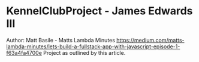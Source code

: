 # KennelClubProject - James Edwards III

Author: Matt Basile - Matts Lambda Minutes
https://medium.com/matts-lambda-minutes/lets-build-a-fullstack-app-with-javascript-episode-1-f63a4fa4700e Project as outlined by this article. 
